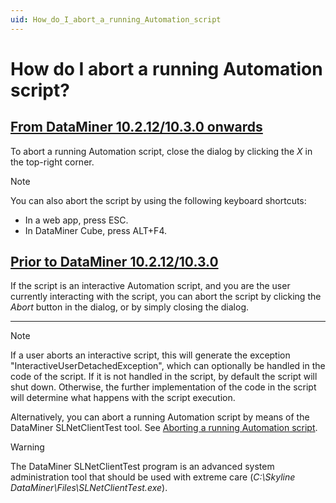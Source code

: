 ```yaml
---
uid: How_do_I_abort_a_running_Automation_script
---
```


# How do I abort a running Automation script?

## [From DataMiner 10.2.12/10.3.0 onwards](#tab/tabid-1)

To abort a running Automation script, close the dialog by clicking the *X* in the top-right corner.

> [!NOTE]
> You can also abort the script by using the following keyboard shortcuts:
>
> - In a web app, press ESC.
> - In DataMiner Cube, press ALT+F4.

## [Prior to DataMiner 10.2.12/10.3.0](#tab/tabid-2)

If the script is an interactive Automation script, and you are the user currently interacting with the script, you can abort the script by clicking the *Abort* button in the dialog, or by simply closing the dialog.

***

> [!NOTE]
> If a user aborts an interactive script, this will generate the exception "InteractiveUserDetachedException", which can optionally be handled in the code of the script. If it is not handled in the script, by default the script will shut down. Otherwise, the further implementation of the code in the script will determine what happens with the script execution.

Alternatively, you can abort a running Automation script by means of the DataMiner SLNetClientTest tool. See [Aborting a running Automation script](xref:SLNetClientTest_aborting_running_script).

> [!WARNING]
> The DataMiner SLNetClientTest program is an advanced system administration tool that should be used with extreme care (*C:\\Skyline DataMiner\\Files\\SLNetClientTest.exe*).
